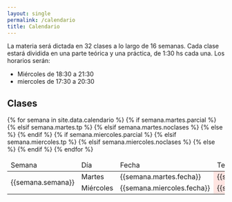 ```yaml
---
layout: single
permalink: /calendario
title: Calendario
---
```


La materia será dictada en 32 clases a lo largo de 16 semanas.
Cada clase estará dividida en una parte teórica y una práctica, de 1:30 hs cada una. Los horarios serán:

* Miércoles de 18:30 a 21:30
* miercoles de 17:30 a 20:30

## Clases

<table class="tg">
<thead>
  <tr>
    <td class="tg-0lax">Semana</td>
    <td class="tg-0lax">Día</td>
    <td class="tg-0lax">Fecha</td>
    <td class="tg-0lax">Teórica</td>
    <td class="tg-0lax">Práctica</td>
  </tr>
</thead>
<tbody>
  {% for semana in site.data.calendario %}
  <tr>
    <td class="tg-0lax" rowspan="2">{{semana.semana}}</td>
    <td class="tg-0lax">Martes</td>
    {% if semana.martes.parcial %}
      <td class="tg-0lax">{{semana.martes.fecha}}</td>
      <td class="tg-0lax" style="background-color:MistyRose;" colspan="2">{{semana.martes.parcial}}</td>
    {% elsif semana.martes.tp %}
      <td class="tg-0lax">{{semana.martes.fecha}}</td>
      <td class="tg-0lax" style="background-color:Ivory;" colspan="2">{{semana.martes.tp}}</td>
    {% elsif semana.martes.noclases %}
      <td class="tg-0lax">{{semana.martes.fecha}}</td>
      <td class="tg-0lax" style="background-color:LightGray;" colspan="2">{{semana.martes.noclases}}</td>
    {% else %}
      <td class="tg-0lax">{{semana.martes.fecha}}</td>
      <td class="tg-0lax" style="background-color:AliceBlue;">{{semana.martes.teorica}}</td>
      <td class="tg-0lax" style="background-color:MintCream;">{{semana.martes.practica}}</td>
    {% endif %}
  </tr>
  <tr>
    <td class="tg-0lax">Miércoles</td>
    {% if semana.miercoles.parcial %}
      <td class="tg-0lax">{{semana.miercoles.fecha}}</td>
      <td class="tg-0lax" style="background-color:MistyRose;" colspan="2">{{semana.miercoles.parcial}}</td>
    {% elsif semana.miercoles.tp %}
      <td class="tg-0lax">{{semana.miercoles.fecha}}</td>
      <td class="tg-0lax" style="background-color:Ivory;" colspan="2">{{semana.miercoles.tp}}</td>
    {% elsif semana.miercoles.noclases %}
      <td class="tg-0lax">{{semana.miercoles.fecha}}</td>
      <td class="tg-0lax" style="background-color:LightGray;" colspan="2">{{semana.miercoles.noclases}}</td>
    {% else %}
      <td class="tg-0lax">{{semana.miercoles.fecha}}</td>
      <td class="tg-0lax" style="background-color:AliceBlue;">{{semana.miercoles.teorica}}</td>
      <td class="tg-0lax" style="background-color:MintCream;">{{semana.miercoles.practica}}</td>
    {% endif %}
  </tr>
  {% endfor %}
</tbody>
</table>
